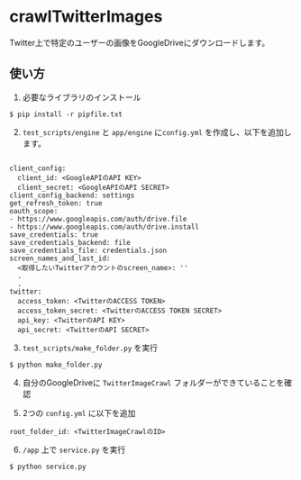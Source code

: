 # crawlTwitterImages
Twitter上で特定のユーザーの画像をGoogleDriveにダウンロードします。

## 使い方
1. 必要なライブラリのインストール
```
$ pip install -r pipfile.txt
```

2. `test_scripts/engine` と `app/engine` に`config.yml` を作成し、以下を追加します。
```

client_config:
  client_id: <GoogleAPIのAPI KEY>
  client_secret: <GoogleAPIのAPI SECRET>
client_config_backend: settings
get_refresh_token: true
oauth_scope:
- https://www.googleapis.com/auth/drive.file
- https://www.googleapis.com/auth/drive.install
save_credentials: true
save_credentials_backend: file
save_credentials_file: credentials.json
screen_names_and_last_id:
  <取得したいTwitterアカウントのscreen_name>: ''
  .
  .
twitter:
  access_token: <TwitterのACCESS TOKEN>
  access_token_secret: <TwitterのACCESS TOKEN SECRET>
  api_key: <TwitterのAPI KEY>
  api_secret: <TwitterのAPI SECRET>
```
3. `test_scripts/make_folder.py` を実行
```
$ python make_folder.py
```

4. 自分のGoogleDriveに `TwitterImageCrawl` フォルダーができていることを確認

5. 2つの `config.yml` に以下を追加
```
root_folder_id: <TwitterImageCrawlのID>
```

6. `/app` 上で `service.py` を実行
```
$ python service.py
```

